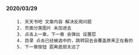 #### 2020/03/29
```$xslt
    1. 天天书吧 文章内容 解决反爬问题
    2. 页面分类图片 未加进去
    3. 点击上一章，下一章 会弹出 设置层
    4. 目录 点击已经被选中的，跳转回去会覆盖原来正在看的
    5. 下一章按钮 距离底部太远了
```
